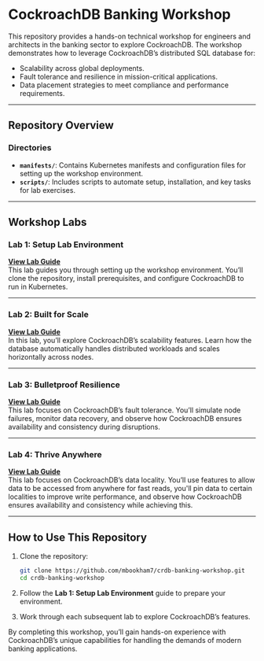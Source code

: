 # **CockroachDB Banking Workshop**  

This repository provides a hands-on technical workshop for engineers and architects in the banking sector to explore CockroachDB. The workshop demonstrates how to leverage CockroachDB’s distributed SQL database for:  

- Scalability across global deployments.  
- Fault tolerance and resilience in mission-critical applications.  
- Data placement strategies to meet compliance and performance requirements.  

---

## **Repository Overview**  

### **Directories**  
- **`manifests/`**: Contains Kubernetes manifests and configuration files for setting up the workshop environment.  
- **`scripts/`**: Includes scripts to automate setup, installation, and key tasks for lab exercises.  

---

## **Workshop Labs**  

### **Lab 1: Setup Lab Environment**  
[**View Lab Guide**](/markdown/0-build-instnace-steps.md)  
This lab guides you through setting up the workshop environment. You’ll clone the repository, install prerequisites, and configure CockroachDB to run in Kubernetes.  

---

### **Lab 2: Built for Scale**  
[**View Lab Guide**](/markdown/1-built-for-scale-lab.md)  
In this lab, you’ll explore CockroachDB’s scalability features. Learn how the database automatically handles distributed workloads and scales horizontally across nodes.  

---

### **Lab 3: Bulletproof Resilience**  
[**View Lab Guide**](/markdown/2-bulletproof-resilience-lab.md)  
This lab focuses on CockroachDB’s fault tolerance. You’ll simulate node failures, monitor data recovery, and observe how CockroachDB ensures availability and consistency during disruptions.  

---

### **Lab 4: Thrive Anywhere**  
[**View Lab Guide**](/markdown/3-thrive-anywhere-lab.md)  
This lab focuses on CockroachDB’s data locality. You’ll use features to allow data to be accessed from anywhere for fast reads, you'll pin data to certain localities to improve write performance, and observe how CockroachDB ensures availability and consistency while achieving this.  

---

## **How to Use This Repository**  

1. Clone the repository:  
   ```bash
   git clone https://github.com/mbookham7/crdb-banking-workshop.git  
   cd crdb-banking-workshop  
   ```  

2. Follow the **Lab 1: Setup Lab Environment** guide to prepare your environment.  

3. Work through each subsequent lab to explore CockroachDB’s features.  

By completing this workshop, you’ll gain hands-on experience with CockroachDB’s unique capabilities for handling the demands of modern banking applications.
